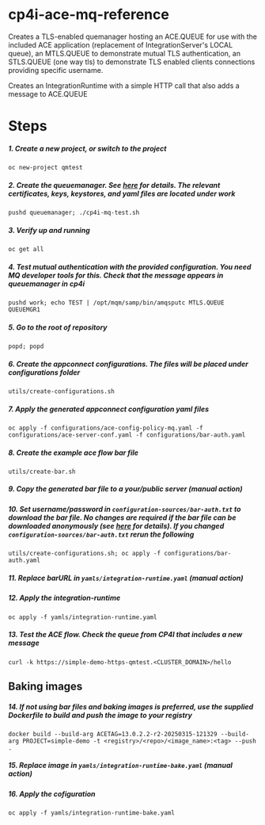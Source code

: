 # cp4i-ace-mq-reference
Creates a TLS-enabled quemanager hosting an ACE.QUEUE for use with the included ACE application (replacement of IntegrationServer's LOCAL queue), an MTLS.QUEUE to demonstrate mutual TLS authentication, an STLS.QUEUE (one way tls) to demonstrate TLS enabled clients connections providing specific username.

Creates an IntegrationRuntime with a simple HTTP call that also adds a message to ACE.QUEUE

# Steps
##### 1. Create a new project, or switch to the project
`oc new-project qmtest` 

##### 2. Create the queuemanager. See [here](queuemanager/README.md) for details. The relevant certificates, keys, keystores, and yaml files are located under work
`pushd queuemanager; ./cp4i-mq-test.sh`

##### 3. Verify up and running
`oc get all`

##### 4. Test mutual authentication with the provided configuration. You need MQ developer tools for this. Check that the message appears in queuemanager in cp4i
`pushd work; echo TEST | /opt/mqm/samp/bin/amqsputc MTLS.QUEUE QUEUEMGR1`

##### 5. Go to the root of repository
`popd; popd`

##### 6. Create the appconnect configurations. The files will be placed under configurations folder
`utils/create-configurations.sh`

##### 7. Apply the generated appconnect configuration yaml files
`oc apply -f configurations/ace-config-policy-mq.yaml -f configurations/ace-server-conf.yaml -f configurations/bar-auth.yaml`

##### 8. Create the example ace flow bar file
`utils/create-bar.sh`

##### 9. Copy the generated bar file to a your/public server (manual action)

##### 10. Set username/password in `configuration-sources/bar-auth.txt` to download the bar file. No changes are required if the bar file can be downloaded anonymously (see [here](https://www.ibm.com/docs/en/app-connect/13.0?topic=types-barauth-type) for details). If you changed `configuration-sources/bar-auth.txt` rerun the following
`utils/create-configurations.sh; oc apply -f configurations/bar-auth.yaml`

##### 11. Replace barURL in `yamls/integration-runtime.yaml` (manual action)

##### 12. Apply the integration-runtime
`oc apply -f yamls/integration-runtime.yaml`

##### 13. Test the ACE flow. Check the queue from CP4I that includes a new message
`curl -k https://simple-demo-https-qmtest.<CLUSTER_DOMAIN>/hello`

## Baking images
##### 14. If not using bar files and baking images is preferred, use the supplied Dockerfile to build and push the image to your registry
`docker build --build-arg ACETAG=13.0.2.2-r2-20250315-121329 --build-arg PROJECT=simple-demo -t <registry>/<repo>/<image_name>:<tag> --push .`

##### 15. Replace image in `yamls/integration-runtime-bake.yaml` (manual action)

##### 16. Apply the cofiguration
`oc apply -f yamls/integration-runtime-bake.yaml`

